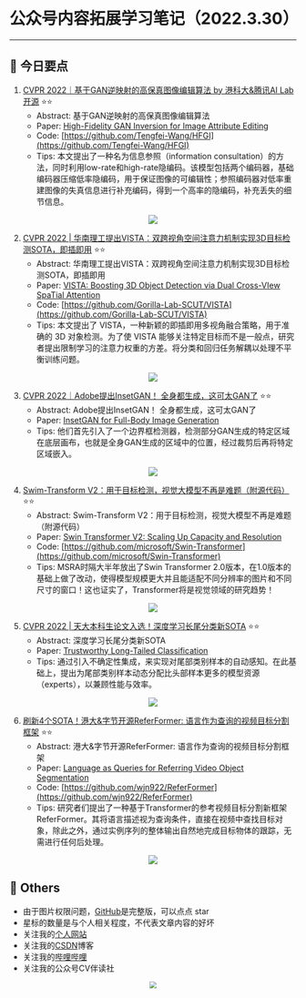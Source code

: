 # 公众号内容拓展学习笔记（2022.3.30）

------



## :paperclip:  今日要点

1. [CVPR 2022｜基于GAN逆映射的高保真图像编辑算法 by 港科大&腾讯AI Lab开源](https://mp.weixin.qq.com/s/AYQWrbdIynwglxFUz_Ri5Q)         :star::star:
   - Abstract: 基于GAN逆映射的高保真图像编辑算法
   - Paper: [High-Fidelity GAN Inversion for Image Attribute Editing](https://arxiv.org/abs/2109.06590)
   - Code: [https://github.com/Tengfei-Wang/HFGI](https://github.com/Tengfei-Wang/HFGI)
   - Tips:  本文提出了一种名为信息参照（information consultation）的方法，同时利用low-rate和high-rate隐编码。该模型包括两个编码器，基础编码器压缩低率隐编码，用于保证图像的可编辑性；参照编码器对低率重建图像的失真信息进行补充编码，得到一个高率的隐编码，补充丢失的细节信息。

<div align=center><img src="https://mmbiz.qpic.cn/sz_mmbiz_png/gYUsOT36vfo2EXh31yIPtb0f44V0uEcUq88NU7TwRHa7rCrMK99bVC0SkDasTicWoHJgvCKJvZCLo7X8IuOdOcA/640?wx_fmt=png&wxfrom=5&wx_lazy=1&wx_co=1" style='zoom:100%'>
</div>

2. [CVPR 2022 | 华南理工提出VISTA：双跨视角空间注意力机制实现3D目标检测SOTA，即插即用](https://mp.weixin.qq.com/s/QJmqRk0tqZd-4Io1TBM-9g)       :star::star:
   - Abstract: 华南理工提出VISTA：双跨视角空间注意力机制实现3D目标检测SOTA，即插即用
   - Paper: [VISTA: Boosting 3D Object Detection via Dual Cross-VIew SpaTial Attention](https://arxiv.org/abs/2203.09704)
   - Code: [https://github.com/Gorilla-Lab-SCUT/VISTA](https://github.com/Gorilla-Lab-SCUT/VISTA)
   - Tips:  本文提出了 VISTA，一种新颖的即插即用多视角融合策略，用于准确的 3D 对象检测。为了使 VISTA 能够关注特定目标而不是一般点，研究者提出限制学习的注意力权重的方差。将分类和回归任务解耦以处理不平衡训练问题。

<div align=center><img src="https://mmbiz.qpic.cn/mmbiz_png/KmXPKA19gW8ibFhOLCfAmFN6s8icGW9WYkibMvSwHicF5Wcwp7k2OOmE7Z1JnoNkHChPfmu4gsH7ribe6rF6y4hatcw/640?wx_fmt=png&wxfrom=5&wx_lazy=1&wx_co=1" style='zoom:100%'>
</div>


3. [CVPR 2022｜Adobe提出InsetGAN！ 全身都生成，这可太GAN了](https://mp.weixin.qq.com/s/4sR6IDlhYKAu8T4g05hzcg)       :star::star:
   - Abstract: Adobe提出InsetGAN！ 全身都生成，这可太GAN了
   - Paper: [InsetGAN for Full-Body Image Generation](https://arxiv.org/abs/2203.07293)
   - Tips: 他们首先引入了一个边界框检测器，检测部分GAN生成的特定区域在底层画布，也就是全身GAN生成的区域中的位置，经过裁剪后再将特定区域嵌入。
<div align=center><img src="https://mmbiz.qpic.cn/sz_mmbiz_jpg/gYUsOT36vfo1C6AbudEABOxOdvicXC5icGM3FoT7uUfMHZxqqOvia2UxFDibAAeiaJl9y0aOaSnSKQdodWY9ZUglncw/640?wx_fmt=jpeg&wxfrom=5&wx_lazy=1&wx_co=1" style='zoom:100%'>
</div>


4. [Swim-Transform V2：用于目标检测，视觉大模型不再是难题（附源代码）](https://mp.weixin.qq.com/s/8ItDlfkQfTrdpJc9A2luuQ)       :star::star:
   - Abstract: Swim-Transform V2：用于目标检测，视觉大模型不再是难题（附源代码）
   - Paper: [Swin Transformer V2: Scaling Up Capacity and Resolution](https://arxiv.org/pdf/2111.09883.pdf)
   - Code: [https://github.com/microsoft/Swin-Transformer](https://github.com/microsoft/Swin-Transformer)
   - Tips: MSRA时隔大半年放出了Swin Transformer 2.0版本，在1.0版本的基础上做了改动，使得模型规模更大并且能适配不同分辨率的图片和不同尺寸的窗口！这也证实了，Transformer将是视觉领域的研究趋势！

<div align=center><img src="https://mmbiz.qpic.cn/mmbiz_png/1MtnAxmWSwPafgZwmXyn9YJVUPgaIroNicficOibzZmqTToVC7Zm7vKmY8DbicVENCl2Au3pHX7oDBKWG2usc8s22A/640?wx_fmt=png&wxfrom=5&wx_lazy=1&wx_co=1" style='zoom:100%'>
</div>


5. [CVPR 2022 | 天大本科生论文入选！深度学习长尾分类新SOTA](https://mp.weixin.qq.com/s/n7jloECjzmhftMeZBwfWdA)       :star::star:
   - Abstract: 深度学习长尾分类新SOTA
   - Paper: [Trustworthy Long-Tailed Classification](https://arxiv.org/abs/2111.09030)
   - Tips: 通过引入不确定性集成，来实现对尾部类别样本的自动感知。在此基础上，提出为尾部类别样本动态分配比头部样本更多的模型资源（experts），以兼顾性能与效率。

<div align=center><img src="https://mmbiz.qpic.cn/mmbiz_png/5fknb41ib9qFQcBXEhW2NFnD8ZibVJAavpxoviaqUyicibEth2icXXicAGar7fLGbPyPzokOEIh1Ob0z9dKLWKHOHoNaw/640?wx_fmt=png&wxfrom=5&wx_lazy=1&wx_co=1" style='zoom:100%'>
</div>


6. [刷新4个SOTA！港大&字节开源ReferFormer: 语言作为查询的视频目标分割框架](https://mp.weixin.qq.com/s/MsEBgLRJ8TxTS6opeewNyw)       :star::star:
   - Abstract: 港大&字节开源ReferFormer: 语言作为查询的视频目标分割框架
   - Paper: [Language as Queries for Referring Video Object Segmentation](https://arxiv.org/abs/2201.00487)
   - Code: [https://github.com/wjn922/ReferFormer](https://github.com/wjn922/ReferFormer)
   - Tips: 研究者们提出了一种基于Transformer的参考视频目标分割新框架ReferFormer。其将语言描述视为查询条件，直接在视频中查找目标对象，除此之外，通过实例序列的整体输出自然地完成目标物体的跟踪，无需进行任何后处理。

<div align=center><img src="https://mmbiz.qpic.cn/mmbiz_png/yNnalkXE7oUEGwNWCu09LOic1W2uZbblYpsndsxhTMucEG9E6VcYmPJoYAq9I5MibOnQxbTKOnpGPgkUvUhSSXyg/640?wx_fmt=png&wxfrom=5&wx_lazy=1&wx_co=1" style='zoom:100%'>
</div>



## :paperclip:  Others

- 由于图片权限问题，[GitHub](https://github.com/xiaoxuebajie/dairly_learning)是完整版，可以点点 star
- 星标的数量是与个人相关程度，不代表文章内容的好坏
- 关注我的[个人网站](http://www.cvbds.cn/)
- 关注我的[CSDN](https://blog.csdn.net/xiaoxuebajie)博客
- 关注我的[哔哩哔哩](https://space.bilibili.com/424394389)
- 关注我的公众号CV伴读社

<div align=center><img src="https://img-blog.csdnimg.cn/202005031406335.jpg" style='zoom:80%'>
</div>